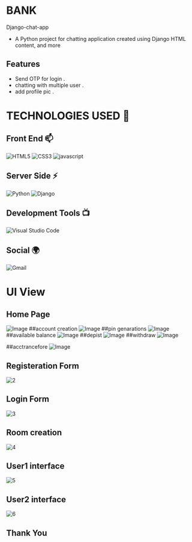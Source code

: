 # BANK


  Django-chat-app
- A Python project for chatting application created using Django HTML content, and more 

 
## Features
- Send  OTP for login .
- chatting with multiple user .
- add profile pic .

  
# TECHNOLOGIES USED 📌

## Front End 📫

![HTML5](https://img.shields.io/badge/html5-%23E34F26.svg?style=for-the-badge&logo=html5&logoColor=white)
![CSS3](https://img.shields.io/badge/css3-%231572B6.svg?style=for-the-badge&logo=css3&logoColor=white)
![javascript](https://img.shields.io/badge/JavaScript-F7DF1E?style=for-the-badge&logo=javascript&logoColor=black)




## Server Side ⚡
![Python](https://img.shields.io/badge/python-3670A0?style=for-the-badge&logo=python&logoColor=ffdd54)
![Django](https://img.shields.io/badge/django-%23092E20.svg?style=for-the-badge&logo=django&logoColor=white)


## Development Tools 📺

![Visual Studio Code](https://img.shields.io/badge/Visual%20Studio%20Code-0078d7.svg?style=for-the-badge&logo=visual-studio-code&logoColor=white)
## Social 🌍

![Gmail](https://img.shields.io/badge/Gmail-D14836?style=for-the-badge&logo=gmail&logoColor=white)



# UI View

## Home Page
![Image](https://github.com/user-attachments/assets/c6d7d870-7465-44dc-b9f1-7cb992ff1dba)
##account creation
![Image](https://github.com/user-attachments/assets/c6d7d870-7465-44dc-b9f1-7cb992ff1dba)
##pin genarations
![Image](https://github.com/user-attachments/assets/c6d7d870-7465-44dc-b9f1-7cb992ff1dba)
##available balance
![Image](https://github.com/user-attachments/assets/c6d7d870-7465-44dc-b9f1-7cb992ff1dba)
##depist
![Image](https://github.com/user-attachments/assets/c6d7d870-7465-44dc-b9f1-7cb992ff1dba)
##withdraw
![Image](https://github.com/user-attachments/assets/83fb800a-4aa7-4cfd-9aa1-8ff95c5091ef)

##acctrancefore
![Image](https://github.com/user-attachments/assets/83fb800a-4aa7-4cfd-9aa1-8ff95c5091ef)


## Registeration Form
![2](https://github.com/user-attachments/assets/9dde878a-4d3d-4bf9-838b-40bc787882a5)
## Login Form
![3](https://github.com/user-attachments/assets/fe8f3704-9859-4e51-93ba-e36714d7de56)

## Room creation
![4](https://github.com/user-attachments/assets/db0e76f7-9af6-4ed3-9849-222ebd0e516c)

## User1 interface
![5](https://github.com/user-attachments/assets/48be87c8-ef63-461b-8423-e1d65888d8c2)

## User2 interface
![6](https://github.com/user-attachments/assets/b50334e4-3a50-4e50-94b5-f8f4f07185cf)

## Thank You







